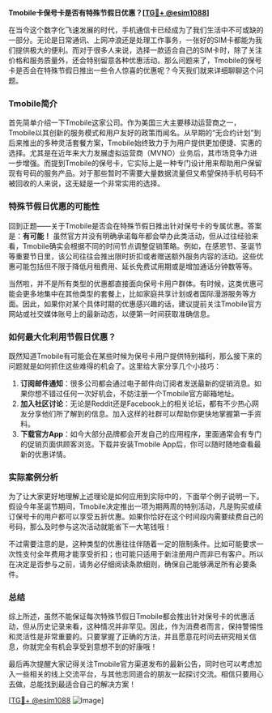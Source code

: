 **Tmobile卡保号卡是否有特殊节假日优惠？[[TG💪+ @esim1088](https://t.me/s/esim1088)]**

在当今这个数字化飞速发展的时代，手机通信卡已经成为了我们生活中不可或缺的一部分。无论是日常通讯、上网冲浪还是处理工作事务，一张好的SIM卡都能为我们提供极大的便利。而对于很多人来说，选择一款适合自己的SIM卡时，除了关注价格和服务质量外，还会特别留意各种优惠活动。那么问题来了，Tmobile的保号卡是否会在特殊节假日推出一些令人惊喜的优惠呢？今天我们就来详细聊聊这个问题。

### Tmobile简介

首先简单介绍一下Tmobile这家公司。作为美国三大主要移动运营商之一，Tmobile以其创新的服务模式和用户友好的政策而闻名。从早期的“无合约计划”到后来推出的多种灵活套餐方案，Tmobile始终致力于为用户提供更加便捷、实惠的选择。尤其是在近年来大力发展虚拟运营商（MVNO）业务后，其市场竞争力进一步增强。而提到Tmobile的保号卡，它实际上是一种专门设计用来帮助用户保留现有号码的服务产品。对于那些暂时不需要大量数据流量但又希望保持手机号码不被回收的人来说，这无疑是一个非常实用的选择。

### 特殊节假日优惠的可能性

回到正题——关于Tmobile是否会在特殊节假日推出针对保号卡的专属优惠。答案是：**有可能！** 虽然官方并没有明确承诺每年都会举办此类活动，但从过往经验来看，Tmobile确实会根据不同的时间节点调整促销策略。例如，在感恩节、圣诞节等重要节日里，该公司往往会推出限时折扣或者赠送额外服务内容的活动。这些优惠可能包括但不限于降低月租费用、延长免费试用期或是增加通话分钟数等等。

当然啦，并不是所有类型的优惠都直接面向保号卡用户群体。有时候，这类优惠可能会更多地集中在其他类型的套餐上，比如家庭共享计划或者国际漫游服务等方面。因此，如果你对某个具体时期的优惠感兴趣的话，建议提前关注Tmobile官方网站或社交媒体账号上的最新动态，以便第一时间获取准确信息。

### 如何最大化利用节假日优惠？

既然知道Tmobile有可能会在某些时候为保号卡用户提供特别福利，那么接下来的问题就是如何抓住这些难得的机会了。这里给大家分享几个小技巧：

1. **订阅邮件通知**：很多公司都会通过电子邮件向订阅者发送最新的促销消息。如果你想不错过任何一次好机会，不妨注册一个Tmobile官方邮箱地址。
2. **加入社区讨论**：无论是Reddit还是Facebook上的相关论坛，都有不少热心网友分享他们所了解到的信息。加入这样的社群可以帮助你更快地掌握第一手资料。
3. **下载官方App**：如今大部分品牌都会开发自己的应用程序，里面通常会有专门的促销页面供顾客浏览。下载并安装Tmobile App后，你可以随时随地查看最新的优惠详情。

### 实际案例分析

为了让大家更好地理解上述理论是如何应用到实际中的，下面举个例子说明一下。假设今年圣诞节期间，Tmobile决定推出一项为期两周的特别活动，凡是购买或续订保号卡的用户都可以享受五折优惠。如果你恰好在这个时间段内需要续费自己的号码，那么及时参与这次活动就能省下一大笔钱哦！

不过需要注意的是，这种类型的优惠往往伴随着一定的限制条件。比如可能要求一次性支付全年费用才能享受折扣；也可能只适用于新注册用户而非已有客户。所以在决定是否参与之前，请务必仔细阅读条款细则，确保自己能够满足所有必要条件。

### 总结

综上所述，虽然不能保证每次特殊节假日Tmobile都会推出针对保号卡的优惠活动，但从历史记录来看，这种情况并非罕见。因此，作为消费者而言，保持警惕性和灵活性是非常重要的。只要掌握了正确的方法，并且愿意花时间去研究相关信息，你就完全有机会享受到意想不到的好康哦！

最后再次提醒大家记得关注Tmobile官方渠道发布的最新公告，同时也可以考虑加入一些相关的线上交流平台，与其他志同道合的朋友一起探讨交流。相信只要用心去做，总能找到最适合自己的解决方案！

[[TG💪+ @esim1088](https://t.me/s/esim1088) ![Image](https://i.postimg.cc/4NQfJmqS/Snipaste-2025-05-13-00-14-12.png)]